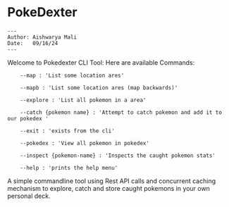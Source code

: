 # PokeDexter

```
---
Author: Aishwarya Mali
Date:   09/16/24
---
```

Welcome to Pokedexter CLI Tool:
Here are available Commands:

        --map : 'List some location ares'

        --mapb : 'List some location ares (map backwards)'

        --explore : 'List all pokemon in a area'

        --catch {pokemon name} : 'Attempt to catch pokemon and add it to our pokedex '

        --exit : 'exists from the cli'

        --pokedex : 'View all pokemon in pokedex'

        --inspect {pokemon-name} : 'Inspects the caught pokemon stats'

        --help : 'prints the help menu'

A simple commandline tool using Rest API calls and concurrent caching mechanism to explore, catch and store caught pokemons in your own personal deck.
